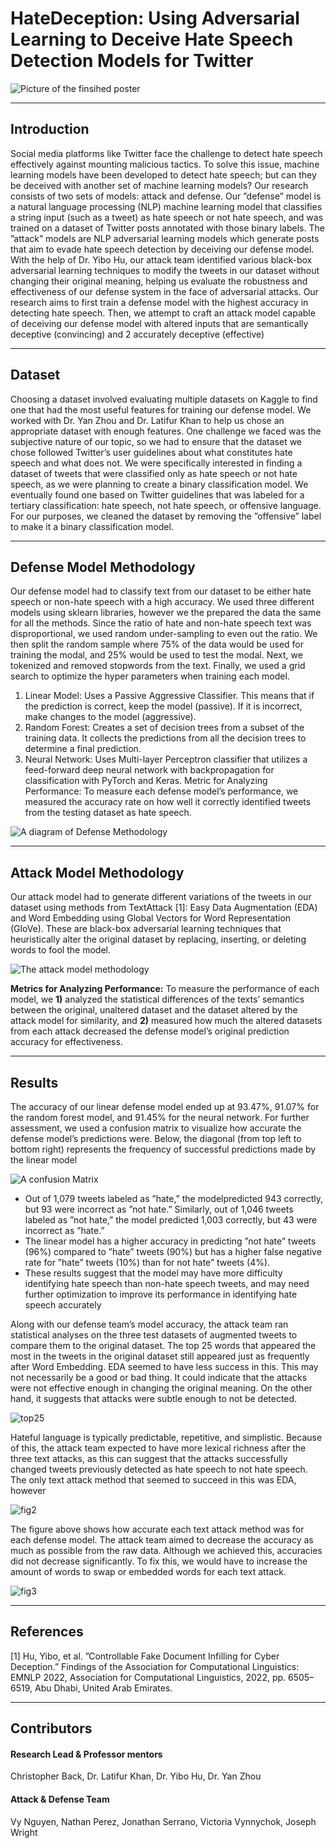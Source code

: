 # HateDeception: Using Adversarial Learning to Deceive Hate Speech Detection Models for Twitter

![Picture of the finsihed poster](readmeContent/HateDeception.png)

---

## Introduction

Social media platforms like Twitter face the challenge to detect hate speech effectively against mounting malicious tactics. To solve this issue, machine learning models have been developed to detect hate speech; but can they be deceived with another set of machine learning models? Our research consists of two sets of models: attack and defense. Our ”defense” model is a natural language processing (NLP) machine learning model that classifies a string input (such as a tweet) as hate speech or not hate speech, and was trained on a dataset of Twitter posts annotated with those binary labels. The ”attack” models are NLP adversarial learning models which generate posts that aim to evade hate speech detection by deceiving our defense model. With the help of Dr. Yibo Hu, our attack team identified various black-box adversarial learning techniques to modify the tweets in our dataset without changing their original meaning, helping us evaluate the robustness and effectiveness of our defense system in the face of adversarial attacks. Our research aims to first train a defense model with the highest accuracy in detecting hate speech. Then, we attempt to craft an attack model capable of deceiving our defense model with altered inputs that are semantically deceptive (convincing) and 2 accurately deceptive (effective)

---

## Dataset

Choosing a dataset involved evaluating multiple datasets on Kaggle to find one that had the most useful features for training our defense model. We worked with Dr. Yan Zhou and Dr. Latifur Khan to help us chose an appropriate dataset with enough features. One challenge we faced was the subjective nature of our topic, so we had to ensure that the dataset we chose followed Twitter’s user guidelines about what constitutes hate speech and what does not. We were specifically interested in finding a dataset of tweets that were classified only as hate speech or not hate speech, as we were planning to create a binary classification model. We eventually found one based on Twitter guidelines that was labeled for a tertiary classification: hate speech, not hate speech, or offensive language. For our purposes, we cleaned the dataset by removing the ”offensive” label to make it a binary classification model.

---

## Defense Model Methodology

Our defense model had to classify text from our dataset to be either hate speech or non-hate speech with a high accuracy. We used three different models using sklearn libraries, however we the prepared the data the same for all the methods. Since the ratio of hate and non-hate speech text was disproportional, we used random under-sampling to even out the ratio. We then split the random sample where 75% of the data would be used for training the modal, and 25% would be used to test the modal. Next, we tokenized and removed stopwords from the text. Finally, we used a grid search to optimize the hyper parameters when training each model.

1. Linear Model: Uses a Passive Aggressive Classifier. This means that if the prediction is correct,
keep the model (passive). If it is incorrect, make changes to the model (aggressive).
2. Random Forest: Creates a set of decision trees from a subset of the training data. It collects the
predictions from all the decision trees to determine a final prediction.
3. Neural Network: Uses Multi-layer Perceptron classifier that utilizes a feed-forward deep neural
network with backpropagation for classification with PyTorch and Keras.
Metric for Analyzing Performance: To measure each defense model’s performance, we measured
the accuracy rate on how well it correctly identified tweets from the testing dataset as hate speech.

![A diagram of Defense Methodology](readmeContent/defenseteamdiagramdrawing.png)

---

## Attack Model Methodology

Our attack model had to generate different variations of the tweets in our dataset using methods from TextAttack [1]: Easy Data Augmentation (EDA) and Word Embedding using Global Vectors for Word Representation (GloVe). These are black-box adversarial learning techniques that heuristically alter the original dataset by replacing, inserting, or deleting words to fool the model.

![The attack model methodology](readmeContent/textattackdiagram.png)

__Metrics for Analyzing Performance:__ To measure the performance of each model, we __1)__ analyzed the statistical differences of the texts’ semantics between the original, unaltered dataset and the dataset altered by the attack model for similarity, and __2)__ measured how much the altered datasets from each attack decreased the defense model’s original prediction accuracy for effectiveness.

---

## Results

The accuracy of our linear defense model ended up at 93.47%, 91.07% for the random forest model, and 91.45% for the neural network. For further assessment, we used a confusion matrix to visualize how accurate the defense model’s predictions were. Below, the diagonal (from top left to bottom right) represents the frequency of successful predictions made by the linear model

![A confusion Matrix](readmeContent/confusionmatrix.png)

- Out of 1,079 tweets labeled as ”hate,” the modelpredicted 943 correctly, but 93 were incorrect as ”not hate.” Similarly, out of 1,046 tweets labeled as ”not hate,” the model predicted 1,003 correctly, but 43 were incorrect as ”hate.”
- The linear model has a higher accuracy in predicting ”not hate” tweets (96%) compared to ”hate” tweets (90%) but has a higher false negative rate for ”hate” tweets (10%) than for  not hate” tweets (4%). 
- These results suggest that the model may have more difficulty identifying hate speech than non-hate speech tweets, and may need further optimization to improve its performance in identifying hate speech accurately

Along with our defense team’s model accuracy, the attack team ran statistical analyses on the three test datasets of augmented tweets to compare them to the original dataset. The top 25 words that appeared the most in the tweets in the original dataset still appeared just as frequently after Word Embedding. EDA seemed to have less success in this. This may not necessarily be a good or bad thing. It could indicate that the attacks were not effective enough in changing the original meaning. On the other hand, it suggests that attacks were subtle enough to not be detected.

![top25](readmeContent/results1.png)

Hateful language is typically predictable, repetitive, and simplistic. Because of this, the attack team expected to have more lexical richness after the three text attacks, as this can suggest that the attacks successfully changed tweets previously detected as hate speech to not hate speech. The only text attack method that seemed to succeed in this was EDA, however

![fig2](readmeContent/results2.png)

The figure above shows how accurate each text attack method was for each defense model. The attack team aimed to decrease the accuracy as much as possible from the raw data. Although we achieved this, accuracies did not decrease significantly. To fix this, we would have to increase the amount of words to swap or embedded words for each text attack.

![fig3](readmeContent/results3.jpg)

---

## References

[1] Hu, Yibo, et al. ”Controllable Fake Document Infilling for Cyber Deception.” Findings of the Association for Computational Linguistics:
EMNLP 2022, Association for Computational Linguistics, 2022, pp. 6505–6519, Abu Dhabi, United Arab Emirates.

--- 

## Contributors

#### Research Lead & Professor mentors 

Christopher Back, Dr. Latifur Khan, Dr. Yibo Hu, Dr. Yan Zhou

#### Attack & Defense Team

Vy Nguyen, Nathan Perez, Jonathan Serrano, Victoria Vynnychok, Joseph Wright

